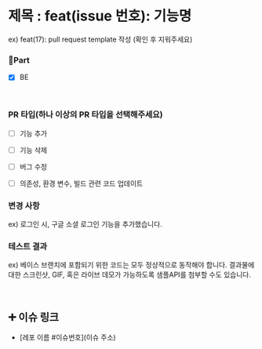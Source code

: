 # 제목 : feat(issue 번호): 기능명
  ex) feat(17): pull request template 작성
  (확인 후 지워주세요)

### 🔘Part

- [x] BE

  <br/>

### PR 타입(하나 이상의 PR 타입을 선택해주세요)
- [ ] 기능 추가
- [ ] 기능 삭제
- [ ] 버그 수정
- [ ] 의존성, 환경 변수, 빌드 관련 코드 업데이트


### 변경 사항
ex) 로그인 시, 구글 소셜 로그인 기능을 추가했습니다.

### 테스트 결과
ex) 베이스 브랜치에 포함되기 위한 코드는 모두 정상적으로 동작해야 합니다. 결과물에 대한 스크린샷, GIF, 혹은 라이브 데모가 가능하도록 샘플API를 첨부할 수도 있습니다.

  <br/>

## ➕ 이슈 링크

- [레포 이름 #이슈번호](이슈 주소)

<br/>
